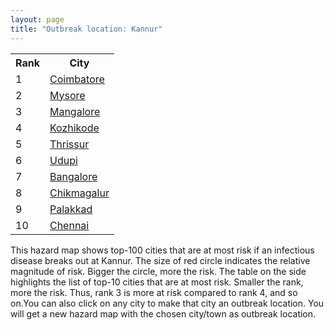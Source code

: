 ```yaml
---
layout: page
title: "Outbreak location: Kannur"
---
```

<div class="flex-container">
<div class="flex-item-left" id="mapid">
<script src="https://buda-magenta.github.io/hazard_map/load_map.js"></script>

<script>
var marker_outbreak = L.marker([11.876225, 75.373804],{"autoPan": true}).addTo(map); marker_outbreak.bindTooltip("Kannur").openTooltip();

var circle_1 = L.circle([11.001812, 76.962842], {"pane": "markerPane", "color": "red", "fill": true, "fillOpacity": 0.2, "fillRule": "evenodd", "lineCap": "round", "lineJoin": "round", "opacity": 1.0, "radius": 102533, "stroke": true, "weight": 3}).addTo(map);
circle_1.bindTooltip("Coimbatore<br>rank: 1<br>hazard index: 0.102533")
circle_1.bindPopup('<a href="https://buda-magenta.github.io/hazard_map/Coimbatore">Coimbatore</a>')

var circle_2 = L.circle([12.305183, 76.655361], {"pane": "markerPane", "color": "red", "fill": true, "fillOpacity": 0.2, "fillRule": "evenodd", "lineCap": "round", "lineJoin": "round", "opacity": 1.0, "radius": 85725, "stroke": true, "weight": 3}).addTo(map);
circle_2.bindTooltip("Mysore<br>rank: 2<br>hazard index: 0.085725")
circle_2.bindPopup('<a href="https://buda-magenta.github.io/hazard_map/Mysore">Mysore</a>')

var circle_3 = L.circle([12.869810, 74.843008], {"pane": "markerPane", "color": "red", "fill": true, "fillOpacity": 0.2, "fillRule": "evenodd", "lineCap": "round", "lineJoin": "round", "opacity": 1.0, "radius": 46829, "stroke": true, "weight": 3}).addTo(map);
circle_3.bindTooltip("Mangalore<br>rank: 3<br>hazard index: 0.046829")
circle_3.bindPopup('<a href="https://buda-magenta.github.io/hazard_map/Mangalore">Mangalore</a>')

var circle_4 = L.circle([11.258608, 75.778874], {"pane": "markerPane", "color": "red", "fill": true, "fillOpacity": 0.2, "fillRule": "evenodd", "lineCap": "round", "lineJoin": "round", "opacity": 1.0, "radius": 41739, "stroke": true, "weight": 3}).addTo(map);
circle_4.bindTooltip("Kozhikode<br>rank: 4<br>hazard index: 0.041740")
circle_4.bindPopup('<a href="https://buda-magenta.github.io/hazard_map/Kozhikode">Kozhikode</a>')

var circle_5 = L.circle([10.525626, 76.213254], {"pane": "markerPane", "color": "red", "fill": true, "fillOpacity": 0.2, "fillRule": "evenodd", "lineCap": "round", "lineJoin": "round", "opacity": 1.0, "radius": 30485, "stroke": true, "weight": 3}).addTo(map);
circle_5.bindTooltip("Thrissur<br>rank: 5<br>hazard index: 0.030486")
circle_5.bindPopup('<a href="https://buda-magenta.github.io/hazard_map/Thrissur">Thrissur</a>')

var circle_6 = L.circle([13.341917, 74.747323], {"pane": "markerPane", "color": "red", "fill": true, "fillOpacity": 0.2, "fillRule": "evenodd", "lineCap": "round", "lineJoin": "round", "opacity": 1.0, "radius": 26527, "stroke": true, "weight": 3}).addTo(map);
circle_6.bindTooltip("Udupi<br>rank: 6<br>hazard index: 0.026528")
circle_6.bindPopup('<a href="https://buda-magenta.github.io/hazard_map/Udupi">Udupi</a>')

var circle_7 = L.circle([12.979120, 77.591300], {"pane": "markerPane", "color": "red", "fill": true, "fillOpacity": 0.2, "fillRule": "evenodd", "lineCap": "round", "lineJoin": "round", "opacity": 1.0, "radius": 18745, "stroke": true, "weight": 3}).addTo(map);
circle_7.bindTooltip("Bangalore<br>rank: 7<br>hazard index: 0.018746")
circle_7.bindPopup('<a href="https://buda-magenta.github.io/hazard_map/Bangalore">Bangalore</a>')

var circle_8 = L.circle([13.318014, 75.773874], {"pane": "markerPane", "color": "red", "fill": true, "fillOpacity": 0.2, "fillRule": "evenodd", "lineCap": "round", "lineJoin": "round", "opacity": 1.0, "radius": 12455, "stroke": true, "weight": 3}).addTo(map);
circle_8.bindTooltip("Chikmagalur<br>rank: 8<br>hazard index: 0.012455")
circle_8.bindPopup('<a href="https://buda-magenta.github.io/hazard_map/Chikmagalur">Chikmagalur</a>')

var circle_9 = L.circle([10.787898, 76.474087], {"pane": "markerPane", "color": "red", "fill": true, "fillOpacity": 0.2, "fillRule": "evenodd", "lineCap": "round", "lineJoin": "round", "opacity": 1.0, "radius": 10023, "stroke": true, "weight": 3}).addTo(map);
circle_9.bindTooltip("Palakkad<br>rank: 9<br>hazard index: 0.010023")
circle_9.bindPopup('<a href="https://buda-magenta.github.io/hazard_map/Palakkad">Palakkad</a>')

var circle_10 = L.circle([13.083694, 80.270186], {"pane": "markerPane", "color": "red", "fill": true, "fillOpacity": 0.2, "fillRule": "evenodd", "lineCap": "round", "lineJoin": "round", "opacity": 1.0, "radius": 4381, "stroke": true, "weight": 3}).addTo(map);
circle_10.bindTooltip("Chennai<br>rank: 10<br>hazard index: 0.004382")
circle_10.bindPopup('<a href="https://buda-magenta.github.io/hazard_map/Chennai">Chennai</a>')

var circle_11 = L.circle([9.926115, 78.114098], {"pane": "markerPane", "color": "red", "fill": true, "fillOpacity": 0.2, "fillRule": "evenodd", "lineCap": "round", "lineJoin": "round", "opacity": 1.0, "radius": 4278, "stroke": true, "weight": 3}).addTo(map);
circle_11.bindTooltip("Madurai<br>rank: 11<br>hazard index: 0.004279")
circle_11.bindPopup('<a href="https://buda-magenta.github.io/hazard_map/Madurai">Madurai</a>')

var circle_12 = L.circle([13.007082, 76.099270], {"pane": "markerPane", "color": "red", "fill": true, "fillOpacity": 0.2, "fillRule": "evenodd", "lineCap": "round", "lineJoin": "round", "opacity": 1.0, "radius": 3472, "stroke": true, "weight": 3}).addTo(map);
circle_12.bindTooltip("Hassan<br>rank: 12<br>hazard index: 0.003473")
circle_12.bindPopup('<a href="https://buda-magenta.github.io/hazard_map/Hassan">Hassan</a>')

var circle_13 = L.circle([12.523889, 76.896196], {"pane": "markerPane", "color": "red", "fill": true, "fillOpacity": 0.2, "fillRule": "evenodd", "lineCap": "round", "lineJoin": "round", "opacity": 1.0, "radius": 3420, "stroke": true, "weight": 3}).addTo(map);
circle_13.bindTooltip("Mandya<br>rank: 13<br>hazard index: 0.003420")
circle_13.bindPopup('<a href="https://buda-magenta.github.io/hazard_map/Mandya">Mandya</a>')

var circle_14 = L.circle([10.804973, 78.687030], {"pane": "markerPane", "color": "red", "fill": true, "fillOpacity": 0.2, "fillRule": "evenodd", "lineCap": "round", "lineJoin": "round", "opacity": 1.0, "radius": 3035, "stroke": true, "weight": 3}).addTo(map);
circle_14.bindTooltip("Tiruchirappalli<br>rank: 14<br>hazard index: 0.003035")
circle_14.bindPopup('<a href="https://buda-magenta.github.io/hazard_map/Tiruchirappalli">Tiruchirappalli</a>')

var circle_15 = L.circle([15.398403, 73.812918], {"pane": "markerPane", "color": "red", "fill": true, "fillOpacity": 0.2, "fillRule": "evenodd", "lineCap": "round", "lineJoin": "round", "opacity": 1.0, "radius": 2448, "stroke": true, "weight": 3}).addTo(map);
circle_15.bindTooltip("Vasco Da Gama<br>rank: 15<br>hazard index: 0.002449")
circle_15.bindPopup('<a href="https://buda-magenta.github.io/hazard_map/Vasco_Da_Gama">Vasco Da Gama</a>')

var circle_16 = L.circle([8.576971, 77.050125], {"pane": "markerPane", "color": "red", "fill": true, "fillOpacity": 0.2, "fillRule": "evenodd", "lineCap": "round", "lineJoin": "round", "opacity": 1.0, "radius": 2194, "stroke": true, "weight": 3}).addTo(map);
circle_16.bindTooltip("Thiruvananthapuram<br>rank: 16<br>hazard index: 0.002194")
circle_16.bindPopup('<a href="https://buda-magenta.github.io/hazard_map/Thiruvananthapuram">Thiruvananthapuram</a>')

var circle_17 = L.circle([19.075990, 72.877393], {"pane": "markerPane", "color": "red", "fill": true, "fillOpacity": 0.2, "fillRule": "evenodd", "lineCap": "round", "lineJoin": "round", "opacity": 1.0, "radius": 1970, "stroke": true, "weight": 3}).addTo(map);
circle_17.bindTooltip("Mumbai<br>rank: 17<br>hazard index: 0.001971")
circle_17.bindPopup('<a href="https://buda-magenta.github.io/hazard_map/Mumbai">Mumbai</a>')

var circle_18 = L.circle([11.101781, 77.345192], {"pane": "markerPane", "color": "red", "fill": true, "fillOpacity": 0.2, "fillRule": "evenodd", "lineCap": "round", "lineJoin": "round", "opacity": 1.0, "radius": 1682, "stroke": true, "weight": 3}).addTo(map);
circle_18.bindTooltip("Tiruppur<br>rank: 18<br>hazard index: 0.001682")
circle_18.bindPopup('<a href="https://buda-magenta.github.io/hazard_map/Tiruppur">Tiruppur</a>')

var circle_19 = L.circle([8.887951, 76.595501], {"pane": "markerPane", "color": "red", "fill": true, "fillOpacity": 0.2, "fillRule": "evenodd", "lineCap": "round", "lineJoin": "round", "opacity": 1.0, "radius": 1561, "stroke": true, "weight": 3}).addTo(map);
circle_19.bindTooltip("Kollam<br>rank: 19<br>hazard index: 0.001562")
circle_19.bindPopup('<a href="https://buda-magenta.github.io/hazard_map/Kollam">Kollam</a>')

var circle_20 = L.circle([13.932609, 75.574978], {"pane": "markerPane", "color": "red", "fill": true, "fillOpacity": 0.2, "fillRule": "evenodd", "lineCap": "round", "lineJoin": "round", "opacity": 1.0, "radius": 1374, "stroke": true, "weight": 3}).addTo(map);
circle_20.bindTooltip("Shimoga<br>rank: 20<br>hazard index: 0.001374")
circle_20.bindPopup('<a href="https://buda-magenta.github.io/hazard_map/Shimoga">Shimoga</a>')

var circle_21 = L.circle([9.500665, 76.412414], {"pane": "markerPane", "color": "red", "fill": true, "fillOpacity": 0.2, "fillRule": "evenodd", "lineCap": "round", "lineJoin": "round", "opacity": 1.0, "radius": 1207, "stroke": true, "weight": 3}).addTo(map);
circle_21.bindTooltip("Alappuzha<br>rank: 21<br>hazard index: 0.001207")
circle_21.bindPopup('<a href="https://buda-magenta.github.io/hazard_map/Alappuzha">Alappuzha</a>')

var circle_22 = L.circle([9.931308, 76.267414], {"pane": "markerPane", "color": "red", "fill": true, "fillOpacity": 0.2, "fillRule": "evenodd", "lineCap": "round", "lineJoin": "round", "opacity": 1.0, "radius": 1136, "stroke": true, "weight": 3}).addTo(map);
circle_22.bindTooltip("Kochi<br>rank: 22<br>hazard index: 0.001136")
circle_22.bindPopup('<a href="https://buda-magenta.github.io/hazard_map/Kochi">Kochi</a>')

var circle_23 = L.circle([11.664300, 78.146000], {"pane": "markerPane", "color": "red", "fill": true, "fillOpacity": 0.2, "fillRule": "evenodd", "lineCap": "round", "lineJoin": "round", "opacity": 1.0, "radius": 1110, "stroke": true, "weight": 3}).addTo(map);
circle_23.bindTooltip("Salem<br>rank: 23<br>hazard index: 0.001111")
circle_23.bindPopup('<a href="https://buda-magenta.github.io/hazard_map/Salem">Salem</a>')

var circle_24 = L.circle([14.466127, 75.920636], {"pane": "markerPane", "color": "red", "fill": true, "fillOpacity": 0.2, "fillRule": "evenodd", "lineCap": "round", "lineJoin": "round", "opacity": 1.0, "radius": 793, "stroke": true, "weight": 3}).addTo(map);
circle_24.bindTooltip("Davanagere<br>rank: 24<br>hazard index: 0.000794")
circle_24.bindPopup('<a href="https://buda-magenta.github.io/hazard_map/Davanagere">Davanagere</a>')

var circle_25 = L.circle([17.388786, 78.461065], {"pane": "markerPane", "color": "red", "fill": true, "fillOpacity": 0.2, "fillRule": "evenodd", "lineCap": "round", "lineJoin": "round", "opacity": 1.0, "radius": 783, "stroke": true, "weight": 3}).addTo(map);
circle_25.bindTooltip("Hyderabad<br>rank: 25<br>hazard index: 0.000783")
circle_25.bindPopup('<a href="https://buda-magenta.github.io/hazard_map/Hyderabad">Hyderabad</a>')

var circle_26 = L.circle([20.166670, 79.172114], {"pane": "markerPane", "color": "red", "fill": true, "fillOpacity": 0.2, "fillRule": "evenodd", "lineCap": "round", "lineJoin": "round", "opacity": 1.0, "radius": 642, "stroke": true, "weight": 3}).addTo(map);
circle_26.bindTooltip("Bhadravati<br>rank: 26<br>hazard index: 0.000643")
circle_26.bindPopup('<a href="https://buda-magenta.github.io/hazard_map/Bhadravati">Bhadravati</a>')

var circle_27 = L.circle([28.651718, 77.221939], {"pane": "markerPane", "color": "red", "fill": true, "fillOpacity": 0.2, "fillRule": "evenodd", "lineCap": "round", "lineJoin": "round", "opacity": 1.0, "radius": 580, "stroke": true, "weight": 3}).addTo(map);
circle_27.bindTooltip("Delhi<br>rank: 27<br>hazard index: 0.000581")
circle_27.bindPopup('<a href="https://buda-magenta.github.io/hazard_map/Delhi">Delhi</a>')

var circle_28 = L.circle([15.351838, 75.137985], {"pane": "markerPane", "color": "red", "fill": true, "fillOpacity": 0.2, "fillRule": "evenodd", "lineCap": "round", "lineJoin": "round", "opacity": 1.0, "radius": 578, "stroke": true, "weight": 3}).addTo(map);
circle_28.bindTooltip("Hubli<br>rank: 28<br>hazard index: 0.000579")
circle_28.bindPopup('<a href="https://buda-magenta.github.io/hazard_map/Hubli">Hubli</a>')

var circle_29 = L.circle([11.369204, 77.676627], {"pane": "markerPane", "color": "red", "fill": true, "fillOpacity": 0.2, "fillRule": "evenodd", "lineCap": "round", "lineJoin": "round", "opacity": 1.0, "radius": 539, "stroke": true, "weight": 3}).addTo(map);
circle_29.bindTooltip("Erode<br>rank: 29<br>hazard index: 0.000539")
circle_29.bindPopup('<a href="https://buda-magenta.github.io/hazard_map/Erode">Erode</a>')

var circle_30 = L.circle([15.426365, 75.630079], {"pane": "markerPane", "color": "red", "fill": true, "fillOpacity": 0.2, "fillRule": "evenodd", "lineCap": "round", "lineJoin": "round", "opacity": 1.0, "radius": 482, "stroke": true, "weight": 3}).addTo(map);
circle_30.bindTooltip("Gadag<br>rank: 30<br>hazard index: 0.000483")
circle_30.bindPopup('<a href="https://buda-magenta.github.io/hazard_map/Gadag">Gadag</a>')

var circle_31 = L.circle([13.340077, 77.100621], {"pane": "markerPane", "color": "red", "fill": true, "fillOpacity": 0.2, "fillRule": "evenodd", "lineCap": "round", "lineJoin": "round", "opacity": 1.0, "radius": 479, "stroke": true, "weight": 3}).addTo(map);
circle_31.bindTooltip("Tumkur<br>rank: 31<br>hazard index: 0.000479")
circle_31.bindPopup('<a href="https://buda-magenta.github.io/hazard_map/Tumkur">Tumkur</a>')

var circle_32 = L.circle([18.793568, 80.815939], {"pane": "markerPane", "color": "red", "fill": true, "fillOpacity": 0.2, "fillRule": "evenodd", "lineCap": "round", "lineJoin": "round", "opacity": 1.0, "radius": 446, "stroke": true, "weight": 3}).addTo(map);
circle_32.bindTooltip("Bijapur<br>rank: 32<br>hazard index: 0.000446")
circle_32.bindPopup('<a href="https://buda-magenta.github.io/hazard_map/Bijapur">Bijapur</a>')

var circle_33 = L.circle([10.786027, 79.138150], {"pane": "markerPane", "color": "red", "fill": true, "fillOpacity": 0.2, "fillRule": "evenodd", "lineCap": "round", "lineJoin": "round", "opacity": 1.0, "radius": 429, "stroke": true, "weight": 3}).addTo(map);
circle_33.bindTooltip("Thanjavur<br>rank: 33<br>hazard index: 0.000430")
circle_33.bindPopup('<a href="https://buda-magenta.github.io/hazard_map/Thanjavur">Thanjavur</a>')

var circle_34 = L.circle([10.330330, 78.067398], {"pane": "markerPane", "color": "red", "fill": true, "fillOpacity": 0.2, "fillRule": "evenodd", "lineCap": "round", "lineJoin": "round", "opacity": 1.0, "radius": 370, "stroke": true, "weight": 3}).addTo(map);
circle_34.bindTooltip("Dindigul<br>rank: 34<br>hazard index: 0.000370")
circle_34.bindPopup('<a href="https://buda-magenta.github.io/hazard_map/Dindigul">Dindigul</a>')

var circle_35 = L.circle([16.185317, 75.696792], {"pane": "markerPane", "color": "red", "fill": true, "fillOpacity": 0.2, "fillRule": "evenodd", "lineCap": "round", "lineJoin": "round", "opacity": 1.0, "radius": 313, "stroke": true, "weight": 3}).addTo(map);
circle_35.bindTooltip("Bagalkot<br>rank: 35<br>hazard index: 0.000313")
circle_35.bindPopup('<a href="https://buda-magenta.github.io/hazard_map/Bagalkot">Bagalkot</a>')

var circle_36 = L.circle([8.701220, 77.579269], {"pane": "markerPane", "color": "red", "fill": true, "fillOpacity": 0.2, "fillRule": "evenodd", "lineCap": "round", "lineJoin": "round", "opacity": 1.0, "radius": 273, "stroke": true, "weight": 3}).addTo(map);
circle_36.bindTooltip("Tirunelveli<br>rank: 36<br>hazard index: 0.000274")
circle_36.bindPopup('<a href="https://buda-magenta.github.io/hazard_map/Tirunelveli">Tirunelveli</a>')

var circle_37 = L.circle([17.849907, 75.276320], {"pane": "markerPane", "color": "red", "fill": true, "fillOpacity": 0.2, "fillRule": "evenodd", "lineCap": "round", "lineJoin": "round", "opacity": 1.0, "radius": 258, "stroke": true, "weight": 3}).addTo(map);
circle_37.bindTooltip("Solapur<br>rank: 37<br>hazard index: 0.000258")
circle_37.bindPopup('<a href="https://buda-magenta.github.io/hazard_map/Solapur">Solapur</a>')

var circle_38 = L.circle([12.955100, 78.269900], {"pane": "markerPane", "color": "red", "fill": true, "fillOpacity": 0.2, "fillRule": "evenodd", "lineCap": "round", "lineJoin": "round", "opacity": 1.0, "radius": 238, "stroke": true, "weight": 3}).addTo(map);
circle_38.bindTooltip("Robertson Pet<br>rank: 38<br>hazard index: 0.000238")
circle_38.bindPopup('<a href="https://buda-magenta.github.io/hazard_map/Robertson_Pet">Robertson Pet</a>')

var circle_39 = L.circle([8.188047, 77.429049], {"pane": "markerPane", "color": "red", "fill": true, "fillOpacity": 0.2, "fillRule": "evenodd", "lineCap": "round", "lineJoin": "round", "opacity": 1.0, "radius": 236, "stroke": true, "weight": 3}).addTo(map);
circle_39.bindTooltip("Nagercoil<br>rank: 39<br>hazard index: 0.000237")
circle_39.bindPopup('<a href="https://buda-magenta.github.io/hazard_map/Nagercoil">Nagercoil</a>')

var circle_40 = L.circle([22.541418, 88.357691], {"pane": "markerPane", "color": "red", "fill": true, "fillOpacity": 0.2, "fillRule": "evenodd", "lineCap": "round", "lineJoin": "round", "opacity": 1.0, "radius": 190, "stroke": true, "weight": 3}).addTo(map);
circle_40.bindTooltip("Kolkata<br>rank: 40<br>hazard index: 0.000190")
circle_40.bindPopup('<a href="https://buda-magenta.github.io/hazard_map/Kolkata">Kolkata</a>')

var circle_41 = L.circle([18.521428, 73.854454], {"pane": "markerPane", "color": "red", "fill": true, "fillOpacity": 0.2, "fillRule": "evenodd", "lineCap": "round", "lineJoin": "round", "opacity": 1.0, "radius": 182, "stroke": true, "weight": 3}).addTo(map);
circle_41.bindTooltip("Pune<br>rank: 41<br>hazard index: 0.000182")
circle_41.bindPopup('<a href="https://buda-magenta.github.io/hazard_map/Pune">Pune</a>')

var circle_42 = L.circle([19.194329, 72.970178], {"pane": "markerPane", "color": "red", "fill": true, "fillOpacity": 0.2, "fillRule": "evenodd", "lineCap": "round", "lineJoin": "round", "opacity": 1.0, "radius": 169, "stroke": true, "weight": 3}).addTo(map);
circle_42.bindTooltip("Thane<br>rank: 42<br>hazard index: 0.000170")
circle_42.bindPopup('<a href="https://buda-magenta.github.io/hazard_map/Thane">Thane</a>')

var circle_43 = L.circle([9.403158, 77.518264], {"pane": "markerPane", "color": "red", "fill": true, "fillOpacity": 0.2, "fillRule": "evenodd", "lineCap": "round", "lineJoin": "round", "opacity": 1.0, "radius": 164, "stroke": true, "weight": 3}).addTo(map);
circle_43.bindTooltip("Rajapalayam<br>rank: 43<br>hazard index: 0.000165")
circle_43.bindPopup('<a href="https://buda-magenta.github.io/hazard_map/Rajapalayam">Rajapalayam</a>')

var circle_44 = L.circle([12.732884, 77.830948], {"pane": "markerPane", "color": "red", "fill": true, "fillOpacity": 0.2, "fillRule": "evenodd", "lineCap": "round", "lineJoin": "round", "opacity": 1.0, "radius": 159, "stroke": true, "weight": 3}).addTo(map);
circle_44.bindTooltip("Hosur<br>rank: 44<br>hazard index: 0.000160")
circle_44.bindPopup('<a href="https://buda-magenta.github.io/hazard_map/Hosur">Hosur</a>')

var circle_45 = L.circle([10.346837, 78.654771], {"pane": "markerPane", "color": "red", "fill": true, "fillOpacity": 0.2, "fillRule": "evenodd", "lineCap": "round", "lineJoin": "round", "opacity": 1.0, "radius": 137, "stroke": true, "weight": 3}).addTo(map);
circle_45.bindTooltip("Neiveli<br>rank: 45<br>hazard index: 0.000137")
circle_45.bindPopup('<a href="https://buda-magenta.github.io/hazard_map/Neiveli">Neiveli</a>')

var circle_46 = L.circle([13.137000, 78.133961], {"pane": "markerPane", "color": "red", "fill": true, "fillOpacity": 0.2, "fillRule": "evenodd", "lineCap": "round", "lineJoin": "round", "opacity": 1.0, "radius": 122, "stroke": true, "weight": 3}).addTo(map);
circle_46.bindTooltip("Kolar<br>rank: 46<br>hazard index: 0.000123")
circle_46.bindPopup('<a href="https://buda-magenta.github.io/hazard_map/Kolar">Kolar</a>')

var circle_47 = L.circle([13.826383, 77.493772], {"pane": "markerPane", "color": "red", "fill": true, "fillOpacity": 0.2, "fillRule": "evenodd", "lineCap": "round", "lineJoin": "round", "opacity": 1.0, "radius": 110, "stroke": true, "weight": 3}).addTo(map);
circle_47.bindTooltip("Hindupur<br>rank: 47<br>hazard index: 0.000111")
circle_47.bindPopup('<a href="https://buda-magenta.github.io/hazard_map/Hindupur">Hindupur</a>')

var circle_48 = L.circle([23.021624, 72.579707], {"pane": "markerPane", "color": "red", "fill": true, "fillOpacity": 0.2, "fillRule": "evenodd", "lineCap": "round", "lineJoin": "round", "opacity": 1.0, "radius": 99, "stroke": true, "weight": 3}).addTo(map);
circle_48.bindTooltip("Ahmedabad<br>rank: 48<br>hazard index: 0.000100")
circle_48.bindPopup('<a href="https://buda-magenta.github.io/hazard_map/Ahmedabad">Ahmedabad</a>')

var circle_49 = L.circle([13.631637, 79.423171], {"pane": "markerPane", "color": "red", "fill": true, "fillOpacity": 0.2, "fillRule": "evenodd", "lineCap": "round", "lineJoin": "round", "opacity": 1.0, "radius": 93, "stroke": true, "weight": 3}).addTo(map);
circle_49.bindTooltip("Tirupati<br>rank: 49<br>hazard index: 0.000094")
circle_49.bindPopup('<a href="https://buda-magenta.github.io/hazard_map/Tirupati">Tirupati</a>')

var circle_50 = L.circle([10.805628, 79.824660], {"pane": "markerPane", "color": "red", "fill": true, "fillOpacity": 0.2, "fillRule": "evenodd", "lineCap": "round", "lineJoin": "round", "opacity": 1.0, "radius": 92, "stroke": true, "weight": 3}).addTo(map);
circle_50.bindTooltip("Nagapattinam<br>rank: 50<br>hazard index: 0.000093")
circle_50.bindPopup('<a href="https://buda-magenta.github.io/hazard_map/Nagapattinam">Nagapattinam</a>')

var circle_51 = L.circle([14.625888, 75.635724], {"pane": "markerPane", "color": "red", "fill": true, "fillOpacity": 0.2, "fillRule": "evenodd", "lineCap": "round", "lineJoin": "round", "opacity": 1.0, "radius": 90, "stroke": true, "weight": 3}).addTo(map);
circle_51.bindTooltip("Ranibennur<br>rank: 51<br>hazard index: 0.000090")
circle_51.bindPopup('<a href="https://buda-magenta.github.io/hazard_map/Ranibennur">Ranibennur</a>')

var circle_52 = L.circle([16.508759, 80.618510], {"pane": "markerPane", "color": "red", "fill": true, "fillOpacity": 0.2, "fillRule": "evenodd", "lineCap": "round", "lineJoin": "round", "opacity": 1.0, "radius": 84, "stroke": true, "weight": 3}).addTo(map);
circle_52.bindTooltip("Vijayawada<br>rank: 52<br>hazard index: 0.000084")
circle_52.bindPopup('<a href="https://buda-magenta.github.io/hazard_map/Vijayawada">Vijayawada</a>')

var circle_53 = L.circle([17.723128, 83.301284], {"pane": "markerPane", "color": "red", "fill": true, "fillOpacity": 0.2, "fillRule": "evenodd", "lineCap": "round", "lineJoin": "round", "opacity": 1.0, "radius": 83, "stroke": true, "weight": 3}).addTo(map);
circle_53.bindTooltip("Visakhapatnam<br>rank: 53<br>hazard index: 0.000083")
circle_53.bindPopup('<a href="https://buda-magenta.github.io/hazard_map/Visakhapatnam">Visakhapatnam</a>')

var circle_54 = L.circle([14.654623, 77.556260], {"pane": "markerPane", "color": "red", "fill": true, "fillOpacity": 0.2, "fillRule": "evenodd", "lineCap": "round", "lineJoin": "round", "opacity": 1.0, "radius": 81, "stroke": true, "weight": 3}).addTo(map);
circle_54.bindTooltip("Anantapur<br>rank: 54<br>hazard index: 0.000081")
circle_54.bindPopup('<a href="https://buda-magenta.github.io/hazard_map/Anantapur">Anantapur</a>')

var circle_55 = L.circle([8.805260, 78.145274], {"pane": "markerPane", "color": "red", "fill": true, "fillOpacity": 0.2, "fillRule": "evenodd", "lineCap": "round", "lineJoin": "round", "opacity": 1.0, "radius": 79, "stroke": true, "weight": 3}).addTo(map);
circle_55.bindTooltip("Thoothukudi<br>rank: 55<br>hazard index: 0.000080")
circle_55.bindPopup('<a href="https://buda-magenta.github.io/hazard_map/Thoothukudi">Thoothukudi</a>')

var circle_56 = L.circle([20.266777, 85.843559], {"pane": "markerPane", "color": "red", "fill": true, "fillOpacity": 0.2, "fillRule": "evenodd", "lineCap": "round", "lineJoin": "round", "opacity": 1.0, "radius": 74, "stroke": true, "weight": 3}).addTo(map);
circle_56.bindTooltip("Bhubaneswar<br>rank: 56<br>hazard index: 0.000075")
circle_56.bindPopup('<a href="https://buda-magenta.github.io/hazard_map/Bhubaneswar">Bhubaneswar</a>')

var circle_57 = L.circle([10.964555, 79.371730], {"pane": "markerPane", "color": "red", "fill": true, "fillOpacity": 0.2, "fillRule": "evenodd", "lineCap": "round", "lineJoin": "round", "opacity": 1.0, "radius": 73, "stroke": true, "weight": 3}).addTo(map);
circle_57.bindTooltip("Kumbakonam<br>rank: 57<br>hazard index: 0.000074")
circle_57.bindPopup('<a href="https://buda-magenta.github.io/hazard_map/Kumbakonam">Kumbakonam</a>')

var circle_58 = L.circle([10.044512, 78.743363], {"pane": "markerPane", "color": "red", "fill": true, "fillOpacity": 0.2, "fillRule": "evenodd", "lineCap": "round", "lineJoin": "round", "opacity": 1.0, "radius": 69, "stroke": true, "weight": 3}).addTo(map);
circle_58.bindTooltip("Karaikkudi<br>rank: 58<br>hazard index: 0.000070")
circle_58.bindPopup('<a href="https://buda-magenta.github.io/hazard_map/Karaikkudi">Karaikkudi</a>')

var circle_59 = L.circle([14.226644, 76.400512], {"pane": "markerPane", "color": "red", "fill": true, "fillOpacity": 0.2, "fillRule": "evenodd", "lineCap": "round", "lineJoin": "round", "opacity": 1.0, "radius": 69, "stroke": true, "weight": 3}).addTo(map);
circle_59.bindTooltip("Chitradurga<br>rank: 59<br>hazard index: 0.000069")
circle_59.bindPopup('<a href="https://buda-magenta.github.io/hazard_map/Chitradurga">Chitradurga</a>')

var circle_60 = L.circle([21.149813, 79.082056], {"pane": "markerPane", "color": "red", "fill": true, "fillOpacity": 0.2, "fillRule": "evenodd", "lineCap": "round", "lineJoin": "round", "opacity": 1.0, "radius": 67, "stroke": true, "weight": 3}).addTo(map);
circle_60.bindTooltip("Nagpur<br>rank: 60<br>hazard index: 0.000067")
circle_60.bindPopup('<a href="https://buda-magenta.github.io/hazard_map/Nagpur">Nagpur</a>')

var circle_61 = L.circle([13.125476, 80.094090], {"pane": "markerPane", "color": "red", "fill": true, "fillOpacity": 0.2, "fillRule": "evenodd", "lineCap": "round", "lineJoin": "round", "opacity": 1.0, "radius": 62, "stroke": true, "weight": 3}).addTo(map);
circle_61.bindTooltip("Avadi<br>rank: 61<br>hazard index: 0.000063")
circle_61.bindPopup('<a href="https://buda-magenta.github.io/hazard_map/Avadi">Avadi</a>')

var circle_62 = L.circle([17.166667, 77.083333], {"pane": "markerPane", "color": "red", "fill": true, "fillOpacity": 0.2, "fillRule": "evenodd", "lineCap": "round", "lineJoin": "round", "opacity": 1.0, "radius": 60, "stroke": true, "weight": 3}).addTo(map);
circle_62.bindTooltip("Gulbarga<br>rank: 62<br>hazard index: 0.000060")
circle_62.bindPopup('<a href="https://buda-magenta.github.io/hazard_map/Gulbarga">Gulbarga</a>')

var circle_63 = L.circle([13.156387, 80.300528], {"pane": "markerPane", "color": "red", "fill": true, "fillOpacity": 0.2, "fillRule": "evenodd", "lineCap": "round", "lineJoin": "round", "opacity": 1.0, "radius": 59, "stroke": true, "weight": 3}).addTo(map);
circle_63.bindTooltip("Tiruvottiyur<br>rank: 63<br>hazard index: 0.000060")
circle_63.bindPopup('<a href="https://buda-magenta.github.io/hazard_map/Tiruvottiyur">Tiruvottiyur</a>')

var circle_64 = L.circle([25.531031, 78.652689], {"pane": "markerPane", "color": "red", "fill": true, "fillOpacity": 0.2, "fillRule": "evenodd", "lineCap": "round", "lineJoin": "round", "opacity": 1.0, "radius": 56, "stroke": true, "weight": 3}).addTo(map);
circle_64.bindTooltip("Jhansi<br>rank: 64<br>hazard index: 0.000056")
circle_64.bindPopup('<a href="https://buda-magenta.github.io/hazard_map/Jhansi">Jhansi</a>')

var circle_65 = L.circle([10.500000, 78.833333], {"pane": "markerPane", "color": "red", "fill": true, "fillOpacity": 0.2, "fillRule": "evenodd", "lineCap": "round", "lineJoin": "round", "opacity": 1.0, "radius": 55, "stroke": true, "weight": 3}).addTo(map);
circle_65.bindTooltip("Pudukkottai<br>rank: 65<br>hazard index: 0.000056")
circle_65.bindPopup('<a href="https://buda-magenta.github.io/hazard_map/Pudukkottai">Pudukkottai</a>')

var circle_66 = L.circle([21.170200, 72.831100], {"pane": "markerPane", "color": "red", "fill": true, "fillOpacity": 0.2, "fillRule": "evenodd", "lineCap": "round", "lineJoin": "round", "opacity": 1.0, "radius": 49, "stroke": true, "weight": 3}).addTo(map);
circle_66.bindTooltip("Surat<br>rank: 66<br>hazard index: 0.000049")
circle_66.bindPopup('<a href="https://buda-magenta.github.io/hazard_map/Surat">Surat</a>')

var circle_67 = L.circle([14.422347, 77.720069], {"pane": "markerPane", "color": "red", "fill": true, "fillOpacity": 0.2, "fillRule": "evenodd", "lineCap": "round", "lineJoin": "round", "opacity": 1.0, "radius": 48, "stroke": true, "weight": 3}).addTo(map);
circle_67.bindTooltip("Dharmavaram<br>rank: 67<br>hazard index: 0.000049")
circle_67.bindPopup('<a href="https://buda-magenta.github.io/hazard_map/Dharmavaram">Dharmavaram</a>')

var circle_68 = L.circle([15.857267, 74.506934], {"pane": "markerPane", "color": "red", "fill": true, "fillOpacity": 0.2, "fillRule": "evenodd", "lineCap": "round", "lineJoin": "round", "opacity": 1.0, "radius": 47, "stroke": true, "weight": 3}).addTo(map);
circle_68.bindTooltip("Belgaum<br>rank: 68<br>hazard index: 0.000048")
circle_68.bindPopup('<a href="https://buda-magenta.github.io/hazard_map/Belgaum">Belgaum</a>')

var circle_69 = L.circle([26.838100, 80.934600], {"pane": "markerPane", "color": "red", "fill": true, "fillOpacity": 0.2, "fillRule": "evenodd", "lineCap": "round", "lineJoin": "round", "opacity": 1.0, "radius": 45, "stroke": true, "weight": 3}).addTo(map);
circle_69.bindTooltip("Lucknow<br>rank: 69<br>hazard index: 0.000045")
circle_69.bindPopup('<a href="https://buda-magenta.github.io/hazard_map/Lucknow">Lucknow</a>')

var circle_70 = L.circle([15.143395, 76.919388], {"pane": "markerPane", "color": "red", "fill": true, "fillOpacity": 0.2, "fillRule": "evenodd", "lineCap": "round", "lineJoin": "round", "opacity": 1.0, "radius": 45, "stroke": true, "weight": 3}).addTo(map);
circle_70.bindTooltip("Bellary<br>rank: 70<br>hazard index: 0.000045")
circle_70.bindPopup('<a href="https://buda-magenta.github.io/hazard_map/Bellary">Bellary</a>')

var circle_71 = L.circle([11.715950, 79.767053], {"pane": "markerPane", "color": "red", "fill": true, "fillOpacity": 0.2, "fillRule": "evenodd", "lineCap": "round", "lineJoin": "round", "opacity": 1.0, "radius": 44, "stroke": true, "weight": 3}).addTo(map);
circle_71.bindTooltip("Cuddalore Port<br>rank: 71<br>hazard index: 0.000045")
circle_71.bindPopup('<a href="https://buda-magenta.github.io/hazard_map/Cuddalore_Port">Cuddalore Port</a>')

var circle_72 = L.circle([26.915458, 75.818982], {"pane": "markerPane", "color": "red", "fill": true, "fillOpacity": 0.2, "fillRule": "evenodd", "lineCap": "round", "lineJoin": "round", "opacity": 1.0, "radius": 43, "stroke": true, "weight": 3}).addTo(map);
circle_72.bindTooltip("Jaipur<br>rank: 72<br>hazard index: 0.000044")
circle_72.bindPopup('<a href="https://buda-magenta.github.io/hazard_map/Jaipur">Jaipur</a>')

var circle_73 = L.circle([13.160105, 79.155551], {"pane": "markerPane", "color": "red", "fill": true, "fillOpacity": 0.2, "fillRule": "evenodd", "lineCap": "round", "lineJoin": "round", "opacity": 1.0, "radius": 41, "stroke": true, "weight": 3}).addTo(map);
circle_73.bindTooltip("Chittoor<br>rank: 73<br>hazard index: 0.000042")
circle_73.bindPopup('<a href="https://buda-magenta.github.io/hazard_map/Chittoor">Chittoor</a>')

var circle_74 = L.circle([26.180598, 91.753943], {"pane": "markerPane", "color": "red", "fill": true, "fillOpacity": 0.2, "fillRule": "evenodd", "lineCap": "round", "lineJoin": "round", "opacity": 1.0, "radius": 39, "stroke": true, "weight": 3}).addTo(map);
circle_74.bindTooltip("Guwahati<br>rank: 74<br>hazard index: 0.000040")
circle_74.bindPopup('<a href="https://buda-magenta.github.io/hazard_map/Guwahati">Guwahati</a>')

var circle_75 = L.circle([25.609324, 85.123525], {"pane": "markerPane", "color": "red", "fill": true, "fillOpacity": 0.2, "fillRule": "evenodd", "lineCap": "round", "lineJoin": "round", "opacity": 1.0, "radius": 39, "stroke": true, "weight": 3}).addTo(map);
circle_75.bindTooltip("Patna<br>rank: 75<br>hazard index: 0.000040")
circle_75.bindPopup('<a href="https://buda-magenta.github.io/hazard_map/Patna">Patna</a>')

var circle_76 = L.circle([12.794811, 79.000641], {"pane": "markerPane", "color": "red", "fill": true, "fillOpacity": 0.2, "fillRule": "evenodd", "lineCap": "round", "lineJoin": "round", "opacity": 1.0, "radius": 38, "stroke": true, "weight": 3}).addTo(map);
circle_76.bindTooltip("Vellore<br>rank: 76<br>hazard index: 0.000038")
circle_76.bindPopup('<a href="https://buda-magenta.github.io/hazard_map/Vellore">Vellore</a>')

var circle_77 = L.circle([12.929903, 80.111823], {"pane": "markerPane", "color": "red", "fill": true, "fillOpacity": 0.2, "fillRule": "evenodd", "lineCap": "round", "lineJoin": "round", "opacity": 1.0, "radius": 38, "stroke": true, "weight": 3}).addTo(map);
circle_77.bindTooltip("Tambaram<br>rank: 77<br>hazard index: 0.000038")
circle_77.bindPopup('<a href="https://buda-magenta.github.io/hazard_map/Tambaram">Tambaram</a>')

var circle_78 = L.circle([13.573260, 78.479146], {"pane": "markerPane", "color": "red", "fill": true, "fillOpacity": 0.2, "fillRule": "evenodd", "lineCap": "round", "lineJoin": "round", "opacity": 1.0, "radius": 34, "stroke": true, "weight": 3}).addTo(map);
circle_78.bindTooltip("Madanapalle<br>rank: 78<br>hazard index: 0.000035")
circle_78.bindPopup('<a href="https://buda-magenta.github.io/hazard_map/Madanapalle">Madanapalle</a>')

var circle_79 = L.circle([14.449372, 79.987376], {"pane": "markerPane", "color": "red", "fill": true, "fillOpacity": 0.2, "fillRule": "evenodd", "lineCap": "round", "lineJoin": "round", "opacity": 1.0, "radius": 34, "stroke": true, "weight": 3}).addTo(map);
circle_79.bindTooltip("Nellore<br>rank: 79<br>hazard index: 0.000034")
circle_79.bindPopup('<a href="https://buda-magenta.github.io/hazard_map/Nellore">Nellore</a>')

var circle_80 = L.circle([12.792907, 78.699917], {"pane": "markerPane", "color": "red", "fill": true, "fillOpacity": 0.2, "fillRule": "evenodd", "lineCap": "round", "lineJoin": "round", "opacity": 1.0, "radius": 32, "stroke": true, "weight": 3}).addTo(map);
circle_80.bindTooltip("Ambur<br>rank: 80<br>hazard index: 0.000032")
circle_80.bindPopup('<a href="https://buda-magenta.github.io/hazard_map/Ambur">Ambur</a>')

var circle_81 = L.circle([22.720362, 75.868200], {"pane": "markerPane", "color": "red", "fill": true, "fillOpacity": 0.2, "fillRule": "evenodd", "lineCap": "round", "lineJoin": "round", "opacity": 1.0, "radius": 31, "stroke": true, "weight": 3}).addTo(map);
circle_81.bindTooltip("Indore<br>rank: 81<br>hazard index: 0.000032")
circle_81.bindPopup('<a href="https://buda-magenta.github.io/hazard_map/Indore">Indore</a>')

var circle_82 = L.circle([23.370035, 85.325013], {"pane": "markerPane", "color": "red", "fill": true, "fillOpacity": 0.2, "fillRule": "evenodd", "lineCap": "round", "lineJoin": "round", "opacity": 1.0, "radius": 29, "stroke": true, "weight": 3}).addTo(map);
circle_82.bindTooltip("Ranchi<br>rank: 82<br>hazard index: 0.000030")
circle_82.bindPopup('<a href="https://buda-magenta.github.io/hazard_map/Ranchi">Ranchi</a>')

var circle_83 = L.circle([17.980609, 79.598212], {"pane": "markerPane", "color": "red", "fill": true, "fillOpacity": 0.2, "fillRule": "evenodd", "lineCap": "round", "lineJoin": "round", "opacity": 1.0, "radius": 27, "stroke": true, "weight": 3}).addTo(map);
circle_83.bindTooltip("Warangal<br>rank: 83<br>hazard index: 0.000028")
circle_83.bindPopup('<a href="https://buda-magenta.github.io/hazard_map/Warangal">Warangal</a>')

var circle_84 = L.circle([18.627929, 73.800983], {"pane": "markerPane", "color": "red", "fill": true, "fillOpacity": 0.2, "fillRule": "evenodd", "lineCap": "round", "lineJoin": "round", "opacity": 1.0, "radius": 27, "stroke": true, "weight": 3}).addTo(map);
circle_84.bindTooltip("Pimpri Chinchwad<br>rank: 84<br>hazard index: 0.000028")
circle_84.bindPopup('<a href="https://buda-magenta.github.io/hazard_map/Pimpri_Chinchwad">Pimpri Chinchwad</a>')

var circle_85 = L.circle([20.011247, 73.790236], {"pane": "markerPane", "color": "red", "fill": true, "fillOpacity": 0.2, "fillRule": "evenodd", "lineCap": "round", "lineJoin": "round", "opacity": 1.0, "radius": 27, "stroke": true, "weight": 3}).addTo(map);
circle_85.bindTooltip("Nashik<br>rank: 85<br>hazard index: 0.000027")
circle_85.bindPopup('<a href="https://buda-magenta.github.io/hazard_map/Nashik">Nashik</a>')

var circle_86 = L.circle([12.227213, 79.070156], {"pane": "markerPane", "color": "red", "fill": true, "fillOpacity": 0.2, "fillRule": "evenodd", "lineCap": "round", "lineJoin": "round", "opacity": 1.0, "radius": 26, "stroke": true, "weight": 3}).addTo(map);
circle_86.bindTooltip("Tiruvannamalai<br>rank: 86<br>hazard index: 0.000027")
circle_86.bindPopup('<a href="https://buda-magenta.github.io/hazard_map/Tiruvannamalai">Tiruvannamalai</a>')

var circle_87 = L.circle([12.989816, 80.100987], {"pane": "markerPane", "color": "red", "fill": true, "fillOpacity": 0.2, "fillRule": "evenodd", "lineCap": "round", "lineJoin": "round", "opacity": 1.0, "radius": 26, "stroke": true, "weight": 3}).addTo(map);
circle_87.bindTooltip("Pallavaram<br>rank: 87<br>hazard index: 0.000026")
circle_87.bindPopup('<a href="https://buda-magenta.github.io/hazard_map/Pallavaram">Pallavaram</a>')

var circle_88 = L.circle([15.119651, 77.455290], {"pane": "markerPane", "color": "red", "fill": true, "fillOpacity": 0.2, "fillRule": "evenodd", "lineCap": "round", "lineJoin": "round", "opacity": 1.0, "radius": 24, "stroke": true, "weight": 3}).addTo(map);
circle_88.bindTooltip("Guntakal<br>rank: 88<br>hazard index: 0.000024")
circle_88.bindPopup('<a href="https://buda-magenta.github.io/hazard_map/Guntakal">Guntakal</a>')

var circle_89 = L.circle([19.439885, 72.880383], {"pane": "markerPane", "color": "red", "fill": true, "fillOpacity": 0.2, "fillRule": "evenodd", "lineCap": "round", "lineJoin": "round", "opacity": 1.0, "radius": 23, "stroke": true, "weight": 3}).addTo(map);
circle_89.bindTooltip("Vasai<br>rank: 89<br>hazard index: 0.000024")
circle_89.bindPopup('<a href="https://buda-magenta.github.io/hazard_map/Vasai">Vasai</a>')

var circle_90 = L.circle([16.850253, 74.594888], {"pane": "markerPane", "color": "red", "fill": true, "fillOpacity": 0.2, "fillRule": "evenodd", "lineCap": "round", "lineJoin": "round", "opacity": 1.0, "radius": 23, "stroke": true, "weight": 3}).addTo(map);
circle_90.bindTooltip("Sangli<br>rank: 90<br>hazard index: 0.000024")
circle_90.bindPopup('<a href="https://buda-magenta.github.io/hazard_map/Sangli">Sangli</a>')

var circle_91 = L.circle([16.083333, 77.166667], {"pane": "markerPane", "color": "red", "fill": true, "fillOpacity": 0.2, "fillRule": "evenodd", "lineCap": "round", "lineJoin": "round", "opacity": 1.0, "radius": 21, "stroke": true, "weight": 3}).addTo(map);
circle_91.bindTooltip("Raichur<br>rank: 91<br>hazard index: 0.000021")
circle_91.bindPopup('<a href="https://buda-magenta.github.io/hazard_map/Raichur">Raichur</a>')

var circle_92 = L.circle([25.438130, 81.833800], {"pane": "markerPane", "color": "red", "fill": true, "fillOpacity": 0.2, "fillRule": "evenodd", "lineCap": "round", "lineJoin": "round", "opacity": 1.0, "radius": 20, "stroke": true, "weight": 3}).addTo(map);
circle_92.bindTooltip("Allahabad<br>rank: 92<br>hazard index: 0.000021")
circle_92.bindPopup('<a href="https://buda-magenta.github.io/hazard_map/Allahabad">Allahabad</a>')

var circle_93 = L.circle([23.160894, 79.949770], {"pane": "markerPane", "color": "red", "fill": true, "fillOpacity": 0.2, "fillRule": "evenodd", "lineCap": "round", "lineJoin": "round", "opacity": 1.0, "radius": 19, "stroke": true, "weight": 3}).addTo(map);
circle_93.bindTooltip("Jabalpur<br>rank: 93<br>hazard index: 0.000020")
circle_93.bindPopup('<a href="https://buda-magenta.github.io/hazard_map/Jabalpur">Jabalpur</a>')

var circle_94 = L.circle([15.266493, 76.387230], {"pane": "markerPane", "color": "red", "fill": true, "fillOpacity": 0.2, "fillRule": "evenodd", "lineCap": "round", "lineJoin": "round", "opacity": 1.0, "radius": 19, "stroke": true, "weight": 3}).addTo(map);
circle_94.bindTooltip("Hospet<br>rank: 94<br>hazard index: 0.000019")
circle_94.bindPopup('<a href="https://buda-magenta.github.io/hazard_map/Hospet">Hospet</a>')

var circle_95 = L.circle([19.261944, 73.194760], {"pane": "markerPane", "color": "red", "fill": true, "fillOpacity": 0.2, "fillRule": "evenodd", "lineCap": "round", "lineJoin": "round", "opacity": 1.0, "radius": 19, "stroke": true, "weight": 3}).addTo(map);
circle_95.bindTooltip("Ulhas Nagar<br>rank: 95<br>hazard index: 0.000019")
circle_95.bindPopup('<a href="https://buda-magenta.github.io/hazard_map/Ulhas_Nagar">Ulhas Nagar</a>')

var circle_96 = L.circle([17.005045, 81.780473], {"pane": "markerPane", "color": "red", "fill": true, "fillOpacity": 0.2, "fillRule": "evenodd", "lineCap": "round", "lineJoin": "round", "opacity": 1.0, "radius": 18, "stroke": true, "weight": 3}).addTo(map);
circle_96.bindTooltip("Rajahmundry<br>rank: 96<br>hazard index: 0.000019")
circle_96.bindPopup('<a href="https://buda-magenta.github.io/hazard_map/Rajahmundry">Rajahmundry</a>')

var circle_97 = L.circle([10.915649, 79.806949], {"pane": "markerPane", "color": "red", "fill": true, "fillOpacity": 0.2, "fillRule": "evenodd", "lineCap": "round", "lineJoin": "round", "opacity": 1.0, "radius": 18, "stroke": true, "weight": 3}).addTo(map);
circle_97.bindTooltip("Pondicherry<br>rank: 97<br>hazard index: 0.000019")
circle_97.bindPopup('<a href="https://buda-magenta.github.io/hazard_map/Pondicherry">Pondicherry</a>')

var circle_98 = L.circle([25.335649, 83.007629], {"pane": "markerPane", "color": "red", "fill": true, "fillOpacity": 0.2, "fillRule": "evenodd", "lineCap": "round", "lineJoin": "round", "opacity": 1.0, "radius": 18, "stroke": true, "weight": 3}).addTo(map);
circle_98.bindTooltip("Varanasi<br>rank: 98<br>hazard index: 0.000018")
circle_98.bindPopup('<a href="https://buda-magenta.github.io/hazard_map/Varanasi">Varanasi</a>')

var circle_99 = L.circle([22.297314, 73.194257], {"pane": "markerPane", "color": "red", "fill": true, "fillOpacity": 0.2, "fillRule": "evenodd", "lineCap": "round", "lineJoin": "round", "opacity": 1.0, "radius": 18, "stroke": true, "weight": 3}).addTo(map);
circle_99.bindTooltip("Vadodara<br>rank: 99<br>hazard index: 0.000018")
circle_99.bindPopup('<a href="https://buda-magenta.github.io/hazard_map/Vadodara">Vadodara</a>')

var circle_100 = L.circle([30.733442, 76.779714], {"pane": "markerPane", "color": "red", "fill": true, "fillOpacity": 0.2, "fillRule": "evenodd", "lineCap": "round", "lineJoin": "round", "opacity": 1.0, "radius": 18, "stroke": true, "weight": 3}).addTo(map);
circle_100.bindTooltip("Chandigarh<br>rank: 100<br>hazard index: 0.000018")
circle_100.bindPopup('<a href="https://buda-magenta.github.io/hazard_map/Chandigarh">Chandigarh</a>')
</script>
</div>


<div class="flex-item-right">
<table>
<tr>
<th>Rank</th>
<th>City</th>
</tr>

<tr>
<td>1</td>
<td><a href="https://buda-magenta.github.io/hazard_map/Coimbatore">Coimbatore</a></td>
</tr>

<tr>
<td>2</td>
<td><a href="https://buda-magenta.github.io/hazard_map/Mysore">Mysore</a></td>
</tr>

<tr>
<td>3</td>
<td><a href="https://buda-magenta.github.io/hazard_map/Mangalore">Mangalore</a></td>
</tr>

<tr>
<td>4</td>
<td><a href="https://buda-magenta.github.io/hazard_map/Kozhikode">Kozhikode</a></td>
</tr>

<tr>
<td>5</td>
<td><a href="https://buda-magenta.github.io/hazard_map/Thrissur">Thrissur</a></td>
</tr>

<tr>
<td>6</td>
<td><a href="https://buda-magenta.github.io/hazard_map/Udupi">Udupi</a></td>
</tr>

<tr>
<td>7</td>
<td><a href="https://buda-magenta.github.io/hazard_map/Bangalore">Bangalore</a></td>
</tr>

<tr>
<td>8</td>
<td><a href="https://buda-magenta.github.io/hazard_map/Chikmagalur">Chikmagalur</a></td>
</tr>

<tr>
<td>9</td>
<td><a href="https://buda-magenta.github.io/hazard_map/Palakkad">Palakkad</a></td>
</tr>

<tr>
<td>10</td>
<td><a href="https://buda-magenta.github.io/hazard_map/Chennai">Chennai</a></td>
</tr>

</table>
</div>
</div>


<p align="left">This hazard map shows top-100 cities that are at most risk if an infectious disease breaks out at Kannur. The size of red circle indicates the relative magnitude of risk. Bigger the circle, more the risk. The table on the side highlights the list of top-10 cities that are at most risk. Smaller the rank, more the risk. Thus, rank 3 is more at risk compared to rank 4, and so on.You can also click on any city to make that city an outbreak location. You will get a new hazard map with the chosen city/town as outbreak location.
</p>